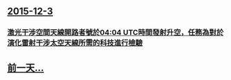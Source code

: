 ## [2015-12-3](/zh/news/2015/12/3/index.md)

### [激光干涉空間天線開路者號於04:04&nbsp;UTC時間發射升空，任務為對於演化雷射干涉太空天線所需的科技進行檢驗](/zh/news/2015/12/3/激光干涉空間天線開路者號於04-04-nbsp-UTC時間發射升空-任務為對於演化雷射干涉太空天線所需的科技進行檢驗.md)
## [前一天...](/zh/news/2015/12/2/index.md)

